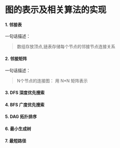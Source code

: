 # 图的表示及相关算法的实现

#### 1. 邻接表
  一句话描述： 
  > 数组存放顶点,链表存储每个节点的邻接节点连接关系

#### 2. 邻接矩阵

  一句话描述：
> N个节点的连接图： 用 N*N 矩阵表示


#### 3. DFS 深度优先搜索
#### 4. BFS 广度优先搜索
#### 5. DAG 拓扑排序
#### 6. 最小生成树
#### 7. 最短路径